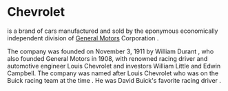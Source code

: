 # Chevrolet 

 is a brand of cars manufactured and sold by the eponymous economically independent division of [General Motors]( /wiki/GM) Corporation .  

The company was founded on November 3, 1911 by William Durant , who also founded General Motors in 1908, with renowned racing driver and automotive engineer Louis Chevrolet and investors William Little and Edwin Campbell. The company was named after Louis Chevrolet who was on the Buick racing team at the time . He was David Buick's favorite racing driver .
